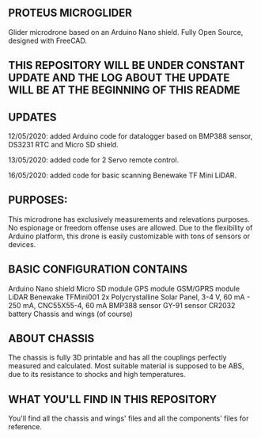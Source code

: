 PROTEUS MICROGLIDER
-
Glider microdrone based on an Arduino Nano shield. Fully Open Source, designed with FreeCAD.

THIS REPOSITORY WILL BE UNDER CONSTANT UPDATE AND THE LOG ABOUT THE UPDATE WILL BE AT THE BEGINNING OF THIS README
-

UPDATES
-
12/05/2020: added Arduino code for datalogger based on BMP388 sensor, DS3231 RTC and Micro SD shield.

13/05/2020: added code for 2 Servo remote control.

16/05/2020: added code for basic scanning Benewake TF Mini LiDAR.


PURPOSES:
-
This microdrone has exclusively measurements and relevations purposes. No espionage or freedom offense uses are allowed.
Due to the flexibility of Arduino platform, this drone is easily customizable with tons of sensors or devices.

BASIC CONFIGURATION CONTAINS 
-
Arduino Nano shield
Micro SD module 
GPS module
GSM/GPRS module
LiDAR Benewake TFMini001
2x Polycrystalline Solar Panel, 3-4 V, 60 mA - 250 mA, CNC55X55-4, 60 mA
BMP388 sensor
GY-91 sensor
CR2032 battery
Chassis and wings (of course)

ABOUT CHASSIS
-
The chassis is fully 3D printable and has all the couplings perfectly measured and calculated. Most suitable material is supposed to be ABS, due to its resistance to shocks and high temperatures.

WHAT YOU'LL FIND IN THIS REPOSITORY
-
You'll find all the chassis and wings' files and all the components' files for reference.



